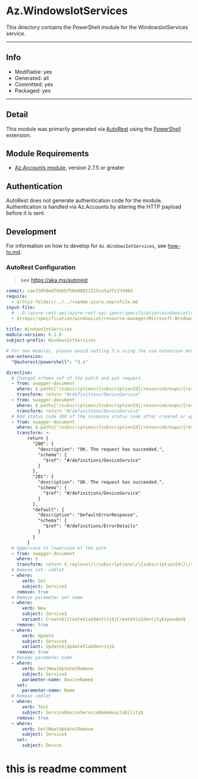 <!-- region Generated -->
# Az.WindowsIotServices
This directory contains the PowerShell module for the WindowsIotServices service.

---
## Info
- Modifiable: yes
- Generated: all
- Committed: yes
- Packaged: yes

---
## Detail
This module was primarily generated via [AutoRest](https://github.com/Azure/autorest) using the [PowerShell](https://github.com/Azure/autorest.powershell) extension.

## Module Requirements
- [Az.Accounts module](https://www.powershellgallery.com/packages/Az.Accounts/), version 2.7.5 or greater

## Authentication
AutoRest does not generate authentication code for the module. Authentication is handled via Az.Accounts by altering the HTTP payload before it is sent.

## Development
For information on how to develop for `Az.WindowsIotServices`, see [how-to.md](how-to.md).
<!-- endregion -->

### AutoRest Configuration
> see https://aka.ms/autorest

``` yaml
commit: cae75058ed79deb758e08021315ce5a7fc27d403
require:
  - $(this-folder)/../../readme.azure.noprofile.md
input-file:
  # - D:\azure-rest-api\azure-rest-api-specs\specification\windowsiot\resource-manager\Microsoft.WindowsIoT\stable\2019-06-01\WindowsIotServices.json
  - $(repo)/specification/windowsiot/resource-manager/Microsoft.WindowsIoT/stable/2019-06-01/WindowsIotServices.json
   
title: WindowsIotServices
module-version: 0.1.0
subject-prefix: WindowsIotServices

# For new modules, please avoid setting 3.x using the use-extension method and instead, use 4.x as the default option
use-extension:
  "@autorest/powershell": "3.x"

directive:
  # Changed schema ref of the patch and put request.
  - from: swagger-document
    where: $.paths["/subscriptions/{subscriptionId}/resourceGroups/{resourceGroupName}/providers/Microsoft.WindowsIoT/deviceServices/{deviceName}"].patch.parameters[4].schema["$ref"]
    transform: return "#/definitions/DeviceService"
  - from: swagger-document
    where: $.paths["/subscriptions/{subscriptionId}/resourceGroups/{resourceGroupName}/providers/Microsoft.WindowsIoT/deviceServices/{deviceName}"].put.parameters[4].schema["$ref"]
    transform: return "#/definitions/DeviceService"
  # Add status code 200 of the response status code after created or updated windows iot services.
  - from: swagger-document
    where: $.paths["/subscriptions/{subscriptionId}/resourceGroups/{resourceGroupName}/providers/Microsoft.WindowsIoT/deviceServices/{deviceName}"].put.responses
    transform: >-
        return {
          "200": {
            "description": "OK. The request has succeeded.",
            "schema": {
              "$ref": "#/definitions/DeviceService"
            }
          },
          "201": {
            "description": "OK. The request has succeeded.",
            "schema": {
              "$ref": "#/definitions/DeviceService"
            }
          },
          "default": {
            "description": "DefaultErrorResponse",
            "schema": {
              "$ref": "#/definitions/ErrorDetails"
            }
          }
        }
  # Uppercase to lowercase of the path
  - from: swagger-document
    where: $
    transform: return $.replace(/\/subscriptions\/\{subscriptionId\}\/resourceGroups\/\{resourceGroupName\}\/providers\/Microsoft\.WindowsIoT\/deviceServices/g, "/subscriptions/{subscriptionId}/resourceGroups/{resourceGroupName}/providers/Microsoft.WindowsIoT/DeviceServices")
  # Remove set- cmdlet
  - where:
      verb: Set
      subject: Service$
    remove: true
  # Remove parameter set name
  - where:
      verb: New
      subject: Service$
      variant: Create$|CreateViaIdentity$|CreateViaIdentityExpanded$
    remove: true
  - where:
      verb: Update
      subject: Service$
      variant: Update$|UpdateViaIdentity$
    remove: true
  # Rename parameter name
  - where:
      verb: Get|New|Update|Remove
      subject: Service$
      parameter-name: DeviceName$
    set:
      parameter-name: Name
  # Remove cmdlet
  - where:
      verb: Test
      subject: ServiceDeviceServiceNameAvailability$
    remove: true
  - where:
      verb: Get|New|Update|Remove
      subject: Service$
    set:
      subject: Device
```

# this is readme comment
